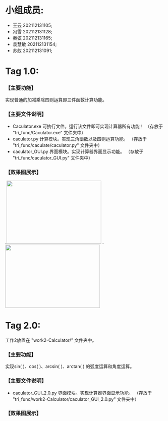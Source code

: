 # 小组成员:    
  * 王云 202112131105;  
  * 冯雪 202112131128;      
  * 秦弦 202112131165;  
  * 袁慧敏 202112131154;  
  * 苏舣 202112131091;  
  

# Tag 1.0:           
### 【主要功能】           
实现普通的加减乘除四则运算即三件函数计算功能。         

### 【主要文件说明】   
  * Caculator.exe 可执行文件。运行该文件即可实现计算器所有功能！    （存放于 "tri_func/Caculator.exe" 文件夹中）     
  * caculator.py 计算模块。实现三角函数以及四则运算功能。    （存放于 "tri_func/caculate/caculator.py" 文件夹中）           
  * caculator_GUI.py 界面模块。实现计算器界面显示功能。     （存放于 "tri_func/caculator_GUI.py" 文件夹中）     
     
### 【效果图展示】         
.<img src="https://github.com/CQU-group/tri_func/tree/main/Screenshots/6c5588673923dd47.png" width="300" height="200" />
.<img src="https://github.com/CQU-group/tri_func/tree/main/Screenshots/2.png" width="300" height="200" />

# Tag 2.0:     
  工作2放置在 "work2-Calculator/" 文件夹中。       
  ### 【主要功能】      
  实现sin( )、cos( )、arcsin( )、arctan( ) 的弧度运算和角度运算。       
  
  ### 【主要文件说明】              
  * caculator_GUI_2.0.py 界面模块。实现计算器界面显示功能。   （存放于 "tri_func/work2-Calculator/caculator_GUI_2.0.py" 文件夹中）    
  
  ### 【效果图展示】 
  
